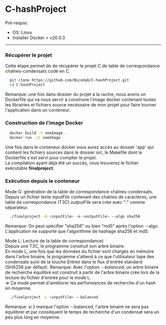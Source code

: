 # C-hashProject

Pré-requis:
- OS: Linux
- Installer Docker > v20.0.3

------
### Récupérer le projet
Cette étape permet de de récupérer le projet C de table de correspondance chaînes-condensats codé en C.
```bash
  git clone https://github.com/Nicodab/C-hashProject.git
  cd C-hashProject
```
Remarque: une fois dans dossier du projet à la racine, nous avons un Dockerfile qui va nous servir à construire l'image docker contenant toutes les librairies et fichiers source necéssaire de mon projet pour faire tourner l'application dans un conteneur.
### Construction de l'image Docker
```bash
  docker build -t nomImage .
  docker run -it nomImage
```

Une fois dans le conteneur docker vous aurez accès au dossier 'app' qui contient les fichiers sources dans le dossier src, le Makefile dont le Dockerfile s'est servi pour compiler le projet.  
La compilation ayant déjà été un succès, vous trouverez le fichier exécutable **finalproject**.

### Exécution depuis le conteneur
Mode G: génération de la table de correspondance chaînes-condensats.  
Depuis un fichier texte *inputFile* contenant des chaînes de caractères, une table de correspondance (T3C) *outputFile* sera crée avec ":" comme séparateur.
```bash
  ./finalproject -G <inputFile> -o <outputFile> --algo sha256
```
Remarque: On peut spécifier "sha256" ou bien "md5" après l'option --algo. L'application ne supporte que l'algorithme de hashage sha256 et md5. 

Mode L: Lecture de la table de correspondance)  
Depuis une T3C, le programme construit son arbre binaire.  
En mode L, une fois que les données du fichier sont chargés en mémoire dans l'arbre binaire, le programme s'attend à ce que l'utilisateur tape des condensats suivi de la touche *Entrée* dans le flux d'entrée standard (SHA256 par défaut). 
Remarque: Avec l'option *--balanced*, un arbre binaire de recherche équilibré est construit à partir de l'arbre binaire crée lors de la lecture du fichier d'entrée pour le mode L.  
=> Ce mode permet d'améliorer les performances de recherche d'un hash en moyenne.
```bash
  ./finalproject -L <inputFile> --balanced
```
Remarque: si il manque l'option --balanced, l'arbre binaire ne sera pas équilibrer et par conséquent le temps de recherche d'un condensat sera un peu plus long en moyenne. 

